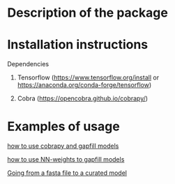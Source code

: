 
# Description of the package

# Installation instructions

Dependencies

1. Tensorflow (https://www.tensorflow.org/install or https://anaconda.org/conda-forge/tensorflow)

2. Cobra (https://opencobra.github.io/cobrapy/)


# Examples of usage 

[how to use cobrapy and gapfill models](https://github.com/MGXlab/DNNGIOR/blob/main/files/examples/cobrapy.md)

[how to use NN-weights to gapfill models](https://colab.research.google.com/drive/1rNbFEUFEy_LoUhcp0R2aq3wrvqlcQAm4?usp=sharing#scrollTo=b66b7275)

[Going from a fasta file to a curated model](https://colab.research.google.com/drive/1gAnX3eGtyiGjVvt5rLiX7U2wnkM8JOF2#scrollTo=UfdQpuCAD-eR)


